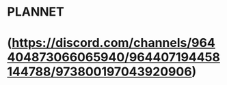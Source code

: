 # PLANNET
# (https://discord.com/channels/964404873066065940/964407194458144788/973800197043920906)
